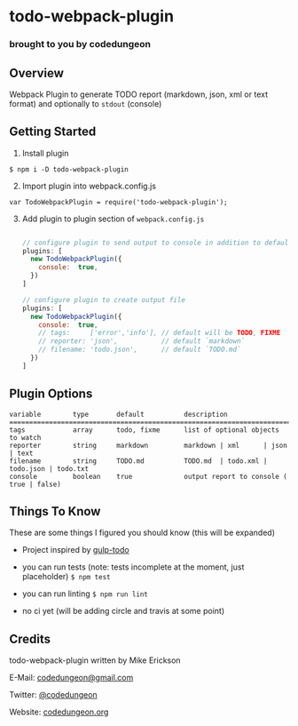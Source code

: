 # todo-webpack-plugin
### brought to you by codedungeon

## Overview
Webpack Plugin to generate TODO report (markdown, json, xml or text format) and optionally to `stdout` (console)

## Getting Started

1. Install plugin

`$ npm i -D todo-webpack-plugin`

2. Import plugin into webpack.config.js

`var TodoWebpackPlugin = require('todo-webpack-plugin');`

3. Add plugin to plugin section of `webpack.config.js`

    ```javascript

    // configure plugin to send output to console in addition to default file
    plugins: [
      new TodoWebpackPlugin({
        console:  true,
      })
    ]

    // configure plugin to create output file
    plugins: [
      new TodoWebpackPlugin({
        console:  true,
        // tags:     ['error','info'], // default will be TODO, FIXME
        // reporter: 'json',           // default `markdown`
        // filename: 'todo.json',      // default `TODO.md`
      })
    ]
    ```

## Plugin Options

```
variable        type       default          description
=====================================================================================
tags            array      todo, fixme      list of optional objects to watch
reporter        string     markdown         markdown | xml      | json      | text
filename        string     TODO.md          TODO.md  | todo.xml | todo.json | todo.txt
console         boolean    true             output report to console ( true | false)
```

## Things To Know
These are some things I figured you should know (this will be expanded)

- Project inspired by [gulp-todo](https://www.npmjs.com/package/gulp-todo)

- you can run tests (note: tests incomplete at the moment, just placeholder)
  `$ npm test`

- you can run linting
  `$ npm run lint`

- no ci yet (will be adding circle and travis at some point)

## Credits

todo-webpack-plugin written by Mike Erickson

E-Mail: [codedungeon@gmail.com](mailto:codedungeon@gmail.com)

Twitter: [@codedungeon](http://twitter.com/codedungeon)

Website: [codedungeon.org](http://codedungeon.org)
